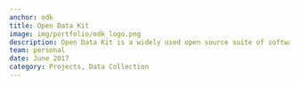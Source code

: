 ```yaml
---
anchor: odk
title: Open Data Kit
image: img/portfolio/odk_logo.png
description: Open Data Kit is a widely used open source suite of software tools for data collection and visualization. Search this blog for the tag ['odk'](https://craigdsouza.github.io/blog/tags/odk) to read about my learnings on its various tools.
team: personal
date: June 2017
category: Projects, Data Collection
---
```

